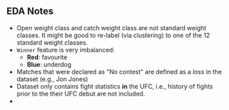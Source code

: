 ## EDA Notes  
- Open weight class and catch weight class are not standard weight classes. It might be good to re-label (via clustering) to one of the 12 standard weight classes.   
- `Winner` feature is very imbalanced:
  - **Red**: favourite
  - **Blue**: underdog
- Matches that were declared as "No contest" are defined as a *loss* in the dataset (e.g., Jon Jones)
- Dataset only contains fight statistics **in** the UFC, i.e., history of fights prior to the their UFC debut are not included.
- 

